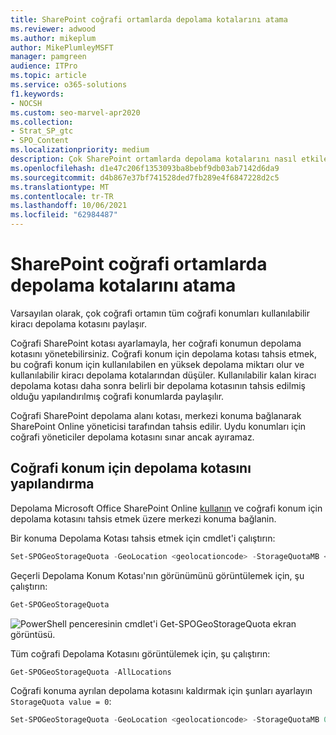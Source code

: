 ```yaml
---
title: SharePoint coğrafi ortamlarda depolama kotalarını atama
ms.reviewer: adwood
ms.author: mikeplum
author: MikePlumleyMSFT
manager: pamgreen
audience: ITPro
ms.topic: article
ms.service: o365-solutions
f1.keywords:
- NOCSH
ms.custom: seo-marvel-apr2020
ms.collection:
- Strat_SP_gtc
- SPO_Content
ms.localizationpriority: medium
description: Çok SharePoint ortamlarda depolama kotalarını nasıl etkileyebilirsiniz ve kotaların SharePoint Online yöneticisi tarafından nasıl yönetilebilirsiniz.
ms.openlocfilehash: d1e47c206f1353093ba8bebf9db03ab7142d6da9
ms.sourcegitcommit: d4b867e37bf741528ded7fb289e4f6847228d2c5
ms.translationtype: MT
ms.contentlocale: tr-TR
ms.lasthandoff: 10/06/2021
ms.locfileid: "62984487"
---
```

# <a name="sharepoint-storage-quotas-in-multi-geo-environments"></a>SharePoint coğrafi ortamlarda depolama kotalarını atama

Varsayılan olarak, çok coğrafi ortamın tüm coğrafi konumları kullanılabilir kiracı depolama kotasını paylaşır.

Coğrafi SharePoint kotası ayarlamayla, her coğrafi konumun depolama kotasını yönetebilirsiniz. Coğrafi konum için depolama kotası tahsis etmek, bu coğrafi konum için kullanılabilen en yüksek depolama miktarı olur ve kullanılabilir kiracı depolama kotalarından düşüler. Kullanılabilir kalan kiracı depolama kotası daha sonra belirli bir depolama kotasının tahsis edilmiş olduğu yapılandırılmış coğrafi konumlarda paylaşılır.

Coğrafi SharePoint depolama alanı kotası, merkezi konuma bağlanarak SharePoint Online yöneticisi tarafından tahsis edilir. Uydu konumları için coğrafi yöneticiler depolama kotasını sınar ancak ayıramaz.

## <a name="configure-a-storage-quota-for-a-geo-location"></a>Coğrafi konum için depolama kotasını yapılandırma

Depolama Microsoft Office SharePoint Online [kullanın](https://www.microsoft.com/download/details.aspx?id=35588) ve coğrafi konum için depolama kotasını tahsis etmek üzere merkezi konuma bağlanin.

Bir konuma Depolama Kotası tahsis etmek için cmdlet'i çalıştırın:

```powershell
Set-SPOGeoStorageQuota -GeoLocation <geolocationcode> -StorageQuotaMB <value>
```

Geçerli Depolama Konum Kotası'nın görünümünü görüntülemek için, şu çalıştırın:

```powershell
Get-SPOGeoStorageQuota
```

![PowerShell penceresinin cmdlet'i Get-SPOGeoStorageQuota ekran görüntüsü.](../media/multi-geo-storage-quota.png)

Tüm coğrafi Depolama Kotasını görüntülemek için, şu çalıştırın:

```powershell
Get-SPOGeoStorageQuota -AllLocations
```

Coğrafi konuma ayrılan depolama kotasını kaldırmak için şunları ayarlayın `StorageQuota value = 0`:

```powershell
Set-SPOGeoStorageQuota -GeoLocation <geolocationcode> -StorageQuotaMB 0
```
